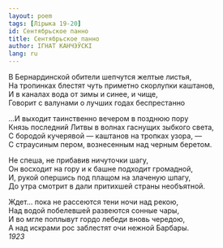 ```yaml
---
layout: poem
tags: [Лірыка 19-20]
id: Сентябрьское панно
title: Сентябрьское панно
author: ІГНАТ КАНЧЭЎСКІ
lang: ru
---
```



В Бернардинской обители шепчутся желтые листья,  
На тропинках блестят чуть приметно скорлупки каштанов,  
И в каналах вода от зимы и синее, и чище,  
Говорит с валунами о лучших годах беспрестанно  

...И выходит таинственно вечером в позднюю пору  
Князь последний Литвы в волнах гаснущих зыбкого света,  
С бородой кучерявой — каштанов на тропках узора, —  
С страусиным пером, вознесенным над черным беретом.  

Не спеша, не прибавив ничуточки шагу,  
Он восходит на гору и к башне подходит громадной,  
И, рукой опершись под плащом на злаченую шпагу,  
До утра смотрит в дали притихшей страны необъятной.  

Ждет... пока не рассеются тени ночи над рекою,  
Над водой побелевшей развеются сонные чары,  
И во мгле поплывут гордо лебеди вновь чередою,  
А над искрами рос заблестят очи нежной Барбары.  
*1923*  
